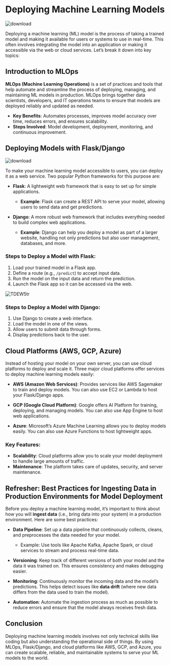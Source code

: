 # Deploying Machine Learning Models

![download](https://github.com/user-attachments/assets/bac66b2d-0ecb-48dc-981d-d7a80ba4f529)

Deploying a machine learning (ML) model is the process of taking a trained model and making it available for users or systems to use in real-time. This often involves integrating the model into an application or making it accessible via the web or cloud services. Let’s break it down into key topics:

## Introduction to MLOps

**MLOps (Machine Learning Operations)** is a set of practices and tools that help automate and streamline the process of deploying, managing, and maintaining ML models in production. MLOps brings together data scientists, developers, and IT operations teams to ensure that models are deployed reliably and updated as needed.

- **Key Benefits**: Automates processes, improves model accuracy over time, reduces errors, and ensures scalability.
- **Steps Involved**: Model development, deployment, monitoring, and continuous improvement.

## Deploying Models with Flask/Django

![download](https://github.com/user-attachments/assets/0850413c-8f7c-4598-95e8-bbc698b1bbab)


To make your machine learning model accessible to users, you can deploy it as a web service. Two popular Python frameworks for this purpose are:

- **Flask**: A lightweight web framework that is easy to set up for simple applications.
  
  - **Example**: Flask can create a REST API to serve your model, allowing users to send data and get predictions.

- **Django**: A more robust web framework that includes everything needed to build complex web applications.
  
  - **Example**: Django can help you deploy a model as part of a larger website, handling not only predictions but also user management, databases, and more.

### Steps to Deploy a Model with Flask:
1. Load your trained model in a Flask app.
2. Define a route (e.g., `/predict`) to accept input data.
3. Run the model on the input data and return the prediction.
4. Launch the Flask app so it can be accessed via the web.

![TDEW5tr](https://github.com/user-attachments/assets/ac99c174-63dd-4824-8d7d-bd59737418d8)

### Steps to Deploy a Model with Django:
1. Use Django to create a web interface.
2. Load the model in one of the views.
3. Allow users to submit data through forms.
4. Display predictions back to the user.

## Cloud Platforms (AWS, GCP, Azure)

Instead of hosting your model on your own server, you can use cloud platforms to deploy and scale it. Three major cloud platforms offer services to deploy machine learning models easily:

- **AWS (Amazon Web Services)**: Provides services like AWS Sagemaker to train and deploy models. You can also use EC2 or Lambda to host your Flask/Django apps.

- **GCP (Google Cloud Platform)**: Google offers AI Platform for training, deploying, and managing models. You can also use App Engine to host web applications.

- **Azure**: Microsoft’s Azure Machine Learning allows you to deploy models easily. You can also use Azure Functions to host lightweight apps.

### Key Features:
- **Scalability**: Cloud platforms allow you to scale your model deployment to handle large amounts of traffic.
- **Maintenance**: The platform takes care of updates, security, and server maintenance.

## Refresher: Best Practices for Ingesting Data in Production Environments for Model Deployment

Before you deploy a machine learning model, it’s important to think about how you will **ingest data** (i.e., bring data into your system) in a production environment. Here are some best practices:

- **Data Pipeline**: Set up a data pipeline that continuously collects, cleans, and preprocesses the data needed for your model.
  
  - Example: Use tools like Apache Kafka, Apache Spark, or cloud services to stream and process real-time data.
  
- **Versioning**: Keep track of different versions of both your model and the data it was trained on. This ensures consistency and makes debugging easier.
  
- **Monitoring**: Continuously monitor the incoming data and the model’s predictions. This helps detect issues like **data drift** (where new data differs from the data used to train the model).

- **Automation**: Automate the ingestion process as much as possible to reduce errors and ensure that the model always receives fresh data.

## Conclusion

Deploying machine learning models involves not only technical skills like coding but also understanding the operational side of things. By using MLOps, Flask/Django, and cloud platforms like AWS, GCP, and Azure, you can create scalable, reliable, and maintainable systems to serve your ML models to the world.
